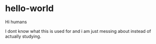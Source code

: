 # hello-world

Hi humans

I dont know what this is used for and i am just messing about instead of actually studying. 
